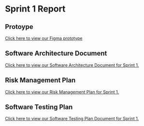 # Sprint 1 Report

## Protoype
[Click here to view our Figma prototype](https://www.figma.com/file/1NeYMymzl5OYosLV0D24rM/PROTOTYPE)

## Software Architecture Document

[Click here to view our Software Architecture Document for Sprint 1.](https://docs.google.com/document/d/1D4yb6h4DZ2qTMCr9RecRtVzJNTVRHoonweeUNTTA46A/edit?usp=sharing)

## Risk Management Plan 
[Click here to view our Risk Management Plan for Sprint 1.](https://drive.google.com/file/d/1SSLI9FVIIRFAPGkrq3m0takPgY2Tl0WD/view?usp=sharing)

## Software Testing Plan
[Click here to view our Software Testing Plan Document for Sprint 1.](https://github.com/Mackbellemore/soen-390-team07/blob/develop/docs/testing_plan.md#soen-390-testing-plan)
